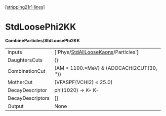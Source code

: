 [[stripping21r1 lines]](./stripping21r1-index)

# StdLoosePhi2KK

**CombineParticles/StdLoosePhi2KK**

|                  |                                                                                           |
|------------------|-------------------------------------------------------------------------------------------|
| Inputs           | ['Phys/[StdAllLooseKaons](./stripping21r1-commonparticles-stdallloosekaons)/Particles'] |
| DaughtersCuts    | {}                                                                                        |
| CombinationCut   | (AM \< 1100.\*MeV) & (ADOCACHI2CUT(30, ''))                                               |
| MotherCut        | (VFASPF(VCHI2) \< 25.0)                                                                   |
| DecayDescriptor  | phi(1020) -\> K+ K-                                                                       |
| DecayDescriptors | []                                                                                      |
| Output           | None                                                                                      |
